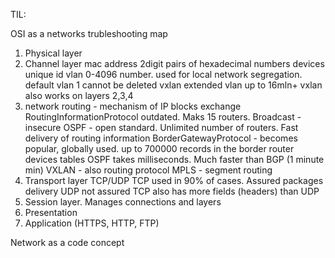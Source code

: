 TIL:

OSI as a networks trubleshooting map 
1. Physical layer
2. Channel layer
mac address 2digit pairs of hexadecimal numbers devices unique id
vlan 0-4096 number. used for local network segregation. default vlan 1 cannot be deleted
vxlan extended vlan up to 16mln+
vxlan also works on layers 2,3,4
3. network
routing - mechanism of IP blocks exchange
RoutingInformationProtocol outdated. Maks 15 routers. Broadcast - insecure
OSPF - open standard. Unlimited number of routers. Fast delivery of routing information
BorderGatewayProtocol - becomes popular, globally used. up to 700000 records in the border router devices tables
OSPF takes milliseconds. Much faster than BGP (1 minute min)
VXLAN - also routing protocol
MPLS - segment routing
4. Transport layer TCP/UDP
TCP used in 90% of cases. Assured packages delivery
UDP not assured
TCP also has more fields (headers) than UDP
5. Session layer. Manages connections and layers
6. Presentation
7. Application (HTTPS, HTTP, FTP)

Network as a code concept
